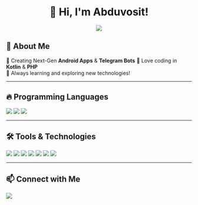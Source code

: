 <h1 align="center">👋 Hi, I'm Abduvosit!</h1>

<p align="center">
  <img src="https://readme-typing-svg.herokuapp.com?color=22FF00&size=25&center=true&vCenter=true&width=500&lines=Welcome+to+my+GitHub+Account;Android+Developer+%7C+Bot+Creator;Always+learning+new+things!" />
</p>



## 🚀 About Me  
🔹 Creating Next-Gen **Android Apps** & **Telegram Bots**
🔹 Love coding in **Kotlin** & **PHP**  
🔹 Always learning and exploring new technologies!  

---

## 🔥 Programming Languages  
<p align="start">
  <img src="https://img.shields.io/badge/Kotlin-%230095D5.svg?style=for-the-badge&logo=kotlin&logoColor=white">
  <img src="https://img.shields.io/badge/PHP-%23777BB4.svg?style=for-the-badge&logo=php&logoColor=white">
  <img src="https://img.shields.io/badge/Java-%23ED8B00.svg?style=for-the-badge&logo=openjdk&logoColor=white">

</p>

---

## 🛠️ Tools & Technologies  
<p align="start">
  <img src="https://img.shields.io/badge/Android%20Studio-3DDC84?style=for-the-badge&logo=android-studio&logoColor=white">
  <img src="https://img.shields.io/badge/Firebase-FFCA28?style=for-the-badge&logo=firebase&logoColor=black">
  <img src="https://img.shields.io/badge/MySQL-4479A1?style=for-the-badge&logo=mysql&logoColor=white">
  <img src="https://img.shields.io/badge/Git-%23F05032.svg?style=for-the-badge&logo=git&logoColor=white">
  <img src="https://img.shields.io/badge/GitHub-%23181717.svg?style=for-the-badge&logo=github&logoColor=white">
  <img src="https://img.shields.io/badge/Postman-FF6C37?style=for-the-badge&logo=postman&logoColor=white">
  <img src="https://img.shields.io/badge/Figma-%23F24E1E.svg?style=for-the-badge&logo=figma&logoColor=white">
</p>

---

## 📫 Connect with Me  
<p align="start">
  <a href="https://t.me/abduvositin">
    <img src="https://img.shields.io/badge/Telegram-%232CA5E0.svg?style=for-the-badge&logo=telegram&logoColor=white">
  </a>
</p>
